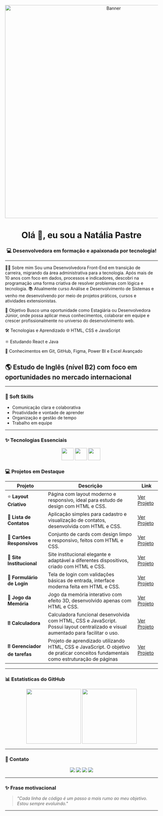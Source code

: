 <div align="center">
  <img src='https://i.postimg.cc/1RWRN5z2/Chat-GPT-Image-14-de-jun-de-2025-19-27-44.png' border='0' alt='Banner' width="700" />
</div>

<h1 align="center">Olá 👋, eu sou a Natália Pastre</h1>
<h3 align="center">💻 Desenvolvedora em formação e apaixonada por tecnologia!</h3>


---

👩‍💻 Sobre mim
Sou uma Desenvolvedora Front-End em transição de carreira, migrando da área administrativa para a tecnologia. Após mais de 10 anos com foco em dados, processos e indicadores, descobri na programação uma forma criativa de resolver problemas com lógica e tecnologia.
📚 Atualmente curso Análise e Desenvolvimento de Sistemas e venho me desenvolvendo por meio de projetos práticos, cursos e atividades extensionistas.

🎯 Objetivo
Busco uma oportunidade como Estagiária ou Desenvolvedora Júnior, onde possa aplicar meus conhecimentos, 
colaborar em equipe e crescer profissionalmente no universo do desenvolvimento web.

🛠 Tecnologias e Aprendizado
🌐 HTML, CSS e JavaScript

⚛️ Estudando React e Java

🧰 Conhecimentos em Git, GitHub, Figma, Power BI e Excel Avançado

🌎 Estudo de Inglês (nível B2) com foco em oportunidades no mercado internacional
---

---

### 🤝 Soft Skills

- Comunicação clara e colaborativa  
- Proatividade e vontade de aprender  
- Organização e gestão de tempo  
- Trabalho em equipe  

---

### ✨ Tecnologias Essenciais

<p align="center">
  <img src="https://cdn.jsdelivr.net/gh/devicons/devicon/icons/javascript/javascript-original.svg" width="40" height="40"/>
  <img src="https://cdn.jsdelivr.net/gh/devicons/devicon/icons/html5/html5-original.svg" width="40" height="40"/>
  <img src="https://cdn.jsdelivr.net/gh/devicons/devicon/icons/css3/css3-original.svg" width="40" height="40"/>
  <img

---

### 💻 Projetos em Destaque

| Projeto                    | Descrição                                                                                                                          | Link                                                                             |
| -------------------------- | ---------------------------------------------------------------------------------------------------------------------------------- | -------------------------------------------------------------------------------- |
| ⭐ **Layout Criativo**      | Página com layout moderno e responsivo, ideal para estudo de design com HTML e CSS.                                                | [Ver Projeto](https://natipastre.github.io/Projeto1--LayoutCriativo/)            |
| 💇 **Lista de Contatos**   | Aplicação simples para cadastro e visualização de contatos, desenvolvida com HTML e CSS.                                           | [Ver Projeto](https://natipastre.github.io/Projeto-2---Lista-de-Contatos/)       |
| 🧹 **Cartões Responsivos** | Conjunto de cards com design limpo e responsivo, feitos com HTML e CSS.                | [Ver Projeto](https://natipastre.github.io/Projeto-3-Cards---Layout-Responsivo/) |
| 🏢 **Site Institucional**  | Site institucional elegante e adaptável a diferentes dispositivos, criado com HTML e CSS.                                          | [Ver Projeto](https://natipastre.github.io/Projeto-4---Front-End-Aprenser/)      |
| 🔐 **Formulário de Login** | Tela de login com validações básicas de entrada, interface moderna feita em HTML e CSS.                                            | [Ver Projeto](https://natipastre.github.io/Login-form/)                          |
| 🧠 **Jogo da Memória**     | Jogo da memória interativo com efeito 3D, desenvolvido apenas com HTML e CSS.                                                      | [Ver Projeto](https://natipastre.github.io/Jogo-da-memoria/)                     |
| 🖩 **Calculadora**         | Calculadora funcional desenvolvida com HTML, CSS e JavaScript. Possui layout centralizado e visual aumentado para facilitar o uso. | [Ver Projeto](https://natipastre.github.io/Calculadora---js-/)                   |
| 🖩 **Gerenciador de tarefas**     | Projeto de aprendizado utilizando HTML, CSS e JavaScript. O objetivo de praticar conceitos fundamentais como estruturação de páginas | [Ver Projeto](https://natipastre.github.io/Gerenciador-de-Tarefas/)                |





---

### 📊 Estatísticas do GitHub

<p align="center">
  <img height="180em" src="https://github-readme-stats.vercel.app/api?username=natipastre&show_icons=true&theme=radical"/>
  <img height="180em" src="https://github-readme-stats.vercel.app/api/top-langs/?username=natipastre&layout=compact&langs_count=7&theme=radical"/>
</p>

---

### 💌 Contato

<p align="center">
  <a href="https://www.linkedin.com/in/natalia-pastre/" target="_blank"><img src="https://img.shields.io/badge/LinkedIn-0077B5?style=for-the-badge&logo=linkedin&logoColor=white"/></a>
  <a href="mailto:natalia.pastre@yahoo.com.br"><img src="https://img.shields.io/badge/Email-D14836?style=for-the-badge&logo=gmail&logoColor=white"/></a>
  <a href="https://stackoverflow.com/users/" target="_blank"><img src="https://img.shields.io/badge/Stackoverflow-F48024?style=for-the-badge&logo=stackoverflow&logoColor=white"/></a>
  <a href="https://www.kaggle.com/" target="_blank"><img src="https://img.shields.io/badge/Kaggle-20BEFF?style=for-the-badge&logo=kaggle&logoColor=white"/></a>
</p>

---

### ✨ Frase motivacional

> _"Cada linha de código é um passo a mais rumo ao meu objetivo. Estou sempre evoluindo."_

---
